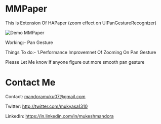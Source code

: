 MMPaper
=======

This is Extension Of HAPaper (zoom effect on UIPanGestureRecognizer)

![Demo MMPaper](http://s25.postimg.org/mo6n6vdr3/IMG_0688.gif)

Working:- 
Pan Gesture


Things To do:-
1.Performance Improvemnet Of Zooming On Pan Gesture

Please Let Me know If anyone figure out more smooth pan gesture  

Contact Me
==========

Contact: mandoramuku07@gmail.com

Twitter: http://twitter.com/mukyasa1310

LinkedIn: https://in.linkedin.com/in/mukeshmandora

